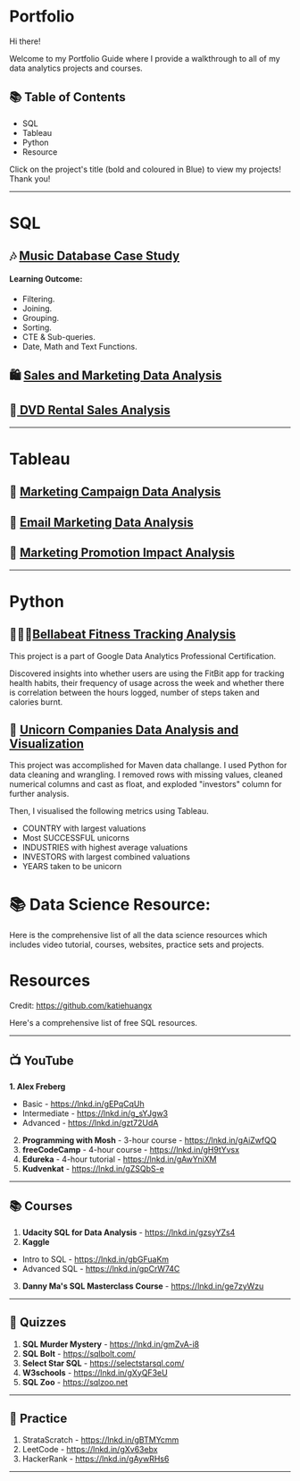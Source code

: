 # Portfolio

Hi there!

Welcome to my Portfolio Guide where I provide a walkthrough to all of my data analytics projects and courses.

## 📚 Table of Contents

- SQL
- Tableau
- Python
- Resource

Click on the project's title (bold and coloured in Blue) to view my projects! Thank you!

------------------------

# SQL
## 🎶 [Music Database Case Study](https://github.com/nitesht2/Music-Database-case-study-using-SQL)

#### Learning Outcome:

- Filtering.
- Joining.
- Grouping.
- Sorting.
- CTE & Sub-queries.
- Date, Math and Text Functions.

## 🛍 [Sales and Marketing Data Analysis](https://github.com/nitesht2/Sales-and-Marketing-Data-Analysis-in-SQL)

## 💽[ DVD Rental Sales Analysis](https://github.com/nitesht2/DVD-Rental-Sales-Analysis-Using-SQL)

------------------------------

# Tableau

## 🔶 [Marketing Campaign Data Analysis](https://github.com/nitesht2/Marketing-Campaign-Data-Visualization)

## 📧 [Email Marketing Data Analysis](https://github.com/nitesht2/Email-Marketing-Data-Analysis-and-Visualization)

## 💎 [Marketing Promotion Impact Analysis](https://github.com/nitesht2/Marketing-Promotional-Impact-Analysis)

-------------------------------
# Python

## 🏃🏻‍♀️[Bellabeat Fitness Tracking Analysis](https://github.com/nitesht2/Bellabeat-Case-Study)

This project is a part of Google Data Analytics Professional Certification.

Discovered insights into whether users are using the FitBit app for tracking health habits, their frequency of usage across the week and whether there is correlation between the hours logged, number of steps taken and calories burnt.

## 🦄 [Unicorn Companies Data Analysis and Visualization](https://github.com/nitesht2/Unicorn-Companies-Data-Analysis-Visualization)

This project was accomplished for Maven data challange. I used Python for data cleaning and wrangling. I removed rows with missing values, cleaned numerical columns and cast as float, and exploded "investors" column for further analysis.

Then, I visualised the following metrics using Tableau.

- COUNTRY with largest valuations
- Most SUCCESSFUL unicorns
- INDUSTRIES with highest average valuations
- INVESTORS with largest combined valuations
- YEARS taken to be unicorn

# 📚 Data Science Resource:
Here is the comprehensive list of all the data science resources which includes video tutorial, courses, websites, practice sets and projects. 
# Resources
Credit: https://github.com/katiehuangx

Here's a comprehensive list of free SQL resources.

***

## 📺 YouTube
**1. Alex Freberg**
- Basic - https://lnkd.in/gEPqCqUh
- Intermediate - https://lnkd.in/g_sYJgw3
- Advanced - https://lnkd.in/gzt72UdA
2. **Programming with Mosh** - 3-hour course - https://lnkd.in/gAiZwfQQ
3. **freeCodeCamp** - 4-hour course  - https://lnkd.in/gH9tYvsx
4. **Edureka** - 4-hour tutorial - https://lnkd.in/gAwYniXM
5. **Kudvenkat** - https://lnkd.in/gZSQbS-e 

***

## 📚 Courses
1. **Udacity SQL for Data Analysis** - https://lnkd.in/gzsyYZs4
2. **Kaggle**
- Intro to SQL - https://lnkd.in/gbGFuaKm
- Advanced SQL - https://lnkd.in/gpCrW74C
3. **Danny Ma's SQL Masterclass Course** - https://lnkd.in/ge7zyWzu

***

## 🔎 Quizzes
1. **SQL Murder Mystery** - https://lnkd.in/gmZvA-i8
2. **SQL Bolt** - https://sqlbolt.com/
3. **Select Star SQL** - https://selectstarsql.com/
4. **W3schools** - https://lnkd.in/gXyQF3eU
5. **SQL Zoo** - https://sqlzoo.net


***

## 📝 Practice
1. StrataScratch - https://lnkd.in/gBTMYcmm
2. LeetCode - https://lnkd.in/gXv63ebx
3. HackerRank - https://lnkd.in/gAywRHs6

***






